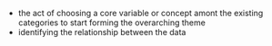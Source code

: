 - the act of choosing a core variable or concept amont the existing categories to start forming the overarching theme
- identifying the relationship between the data